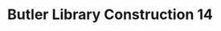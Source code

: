 ---
pid: '38'
_date: 3-Oct-32
derivativo_link: https://derivativo-2.library.columbia.edu/iiif/2/ldpd:341109/
dlc_link: https://dlc.library.columbia.edu/catalog/cul:z34tmpg4sp
format: photographs
iiif_json: https://derivativo-2.library.columbia.edu/iiif/2/ldpd:341109/info.json
name: Beals, A. Tennyson
native_jpg: https://derivativo-2.library.columbia.edu/iiif/2/ldpd:341109/full/!768,768/0/native.jpg
shelf_location: Box no. Box 162, Folder no. Folder 11 (Buildings & Grounds - Morningside
  - Butler Library, Construction 1932), Historical Photograph Collection
subjects: Academic libraries; New York (N.Y.); Butler Library
summary: Butler Library construction, 3 October 1932.
title: Butler Library Construction 14
permalink: /photos/38/
layout: photo-page
---
